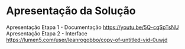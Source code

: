 # Apresentação da Solução

Apresentação Etapa 1 - Documentação https://youtu.be/5Q-cqSpTsNU
Apresentação Etapa 2 - Interface https://lumen5.com/user/leanrogobbo/copy-of-untitled-vid-0uwjd
